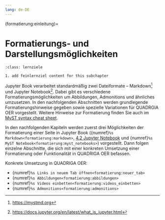 ```yaml
---
lang: de-DE
---
```


(formatierung:einleitung)=
# Formatierungs- und Darstellungsmöglichkeiten

```{admonition} Feinlernziel
:class: lernziele

1. add feinlernziel content for this subchapter

```

Jupyter Book verarbeitet standardmäßig zwei Dateiformate – Markdown[^url-myst-markdown] und Jupyter Notebook[^url-jupyter-notebook]. Dabei gibt es verschiedene Formatierungsmöglichkeiten um Abbildungen, Admonitions und ähnliches umzusetzen. In den nachfolgenden Abschnitten werden grundlegende Formatierungshinweise gegeben sowie spezielle Variationen für QUADRGIA OER vorgestellt. Weitere Hinweise zur Formatierung finden Sie auch im <a href="https://jupyterbook.org/en/stable/reference/cheatsheet.html" class="external-link" target="_blank">MyST syntax cheat sheet</a>.

In den nachfolgenden Kapiteln werden zuerst drei Möglichkeiten der Formatierung einer Seite in Jupyter Book ({numref}`%s Markdown<formatierung:markdown>`, [4.2 Jupyter Notebook](./notebooks.ipynb) und {numref}`%s MyST Notebook<formatierung:myst_notebooks>`) vorgestellt. Dann folgen einzelne Abschnitte, die sich mit einer konkreten Umsetzung einer Formatierung oder Funktionalität in QUADRIGA OER befassen.

Konkrete Umsetzung in QUADRIGA OER:
- {numref}`%s Links in neuem Tab öffnen<formatierung:neuer_tab>`
- {numref}`%s Abbildungen<formatierung:abbildungen>`
- {numref}`%s Videos einbetten<formatierung:videos_einbetten>`
- {numref}`%s Admonitions<formatierung:admonitions>`


[^url-myst-markdown]: <a href="https://mystmd.org" class="external-link" target="_blank">https://mystmd.org</a>
[^url-jupyter-notebook]: <a href="https://docs.jupyter.org/en/latest/what_is_jupyter.html" class="external-link" target="_blank">https://docs.jupyter.org/en/latest/what_is_jupyter.html</a>